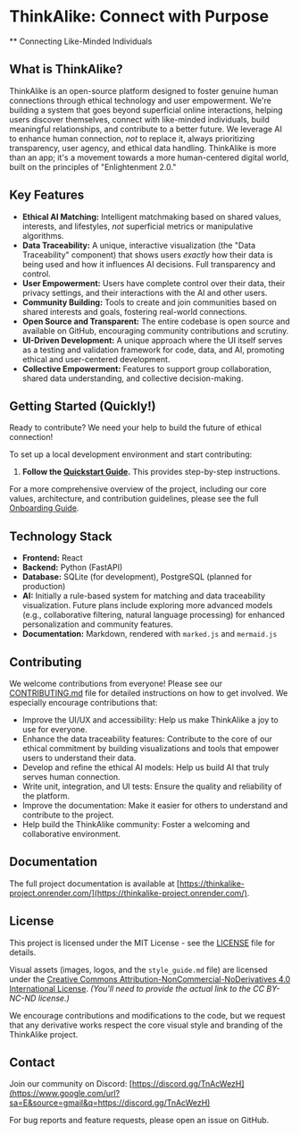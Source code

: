 # ThinkAlike: Connect with Purpose

** Connecting Like-Minded Individuals

## What is ThinkAlike?

ThinkAlike is an open-source platform designed to foster genuine human connections through ethical technology and user empowerment. We're building a system that goes beyond superficial online interactions, helping users discover themselves, connect with like-minded individuals, build meaningful relationships, and contribute to a better future. We leverage AI to enhance human connection, *not* to replace it, always prioritizing transparency, user agency, and ethical data handling. ThinkAlike is more than an app; it's a movement towards a more human-centered digital world, built on the principles of "Enlightenment 2.0."

## Key Features

*   **Ethical AI Matching:** Intelligent matchmaking based on shared values, interests, and lifestyles, *not* superficial metrics or manipulative algorithms.
*   **Data Traceability:** A unique, interactive visualization (the "Data Traceability" component) that shows users *exactly* how their data is being used and how it influences AI decisions. Full transparency and control.
*   **User Empowerment:** Users have complete control over their data, their privacy settings, and their interactions with the AI and other users.
*   **Community Building:** Tools to create and join communities based on shared interests and goals, fostering real-world connections.
*   **Open Source and Transparent:** The entire codebase is open source and available on GitHub, encouraging community contributions and scrutiny.
*   **UI-Driven Development:** A unique approach where the UI itself serves as a testing and validation framework for code, data, and AI, promoting ethical and user-centered development.
*   **Collective Empowerment:** Features to support group collaboration, shared data understanding, and collective decision-making.

## Getting Started (Quickly!)

Ready to contribute? We need your help to build the future of ethical connection!

To set up a local development environment and start contributing:

1.  **Follow the [Quickstart Guide](docs/quickstart_guide.md).** This provides step-by-step instructions.

For a more comprehensive overview of the project, including our core values, architecture, and contribution guidelines, please see the full [Onboarding Guide](docs/onboarding_guide.md).

## Technology Stack

*   **Frontend:** React
*   **Backend:** Python (FastAPI)
*   **Database:** SQLite (for development), PostgreSQL (planned for production)
*   **AI:** Initially a rule-based system for matching and data traceability visualization. Future plans include exploring more advanced models (e.g., collaborative filtering, natural language processing) for enhanced personalization and community features.
*   **Documentation:** Markdown, rendered with `marked.js` and `mermaid.js`

## Contributing

We welcome contributions from everyone! Please see our [CONTRIBUTING.md](CONTRIBUTING.md) file for detailed instructions on how to get involved. We especially encourage contributions that:

*   Improve the UI/UX and accessibility: Help us make ThinkAlike a joy to use for everyone.
*   Enhance the data traceability features: Contribute to the core of our ethical commitment by building visualizations and tools that empower users to understand their data.
*   Develop and refine the ethical AI models: Help us build AI that truly serves human connection.
*   Write unit, integration, and UI tests: Ensure the quality and reliability of the platform.
*   Improve the documentation: Make it easier for others to understand and contribute to the project.
*   Help build the ThinkAlike community: Foster a welcoming and collaborative environment.

## Documentation

The full project documentation is available at [https://thinkalike-project.onrender.com/](https://thinkalike-project.onrender.com/).

## License

This project is licensed under the MIT License - see the [LICENSE](LICENSE) file for details.

Visual assets (images, logos, and the `style_guide.md` file) are licensed under the [Creative Commons Attribution-NonCommercial-NoDerivatives 4.0 International License](https://creativecommons.org/licenses/by-nc-nd/4.0/).  *(You'll need to provide the actual link to the CC BY-NC-ND license.)*

We encourage contributions and modifications to the code, but we request that any derivative works respect the core visual style and branding of the ThinkAlike project.

## Contact

Join our community on Discord: [https://discord.gg/TnAcWezH](https://www.google.com/url?sa=E&source=gmail&q=https://discord.gg/TnAcWezH)

For bug reports and feature requests, please open an issue on GitHub.
